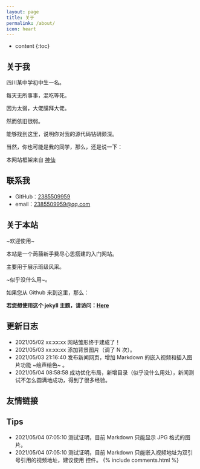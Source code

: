 ```yaml
---
layout: page
title: 关于
permalink: /about/
icon: heart
---
```


* content
{:toc}

## 关于我

四川某中学初中生一名。

每天无所事事，混吃等死。

因为太弱，大佬膜拜大佬。

然而依旧很弱。

能够找到这里，说明你对我的源代码钻研颇深。

当然，你也可能是我的同学，那么，还是说一下：

本网站框架来自 [神仙](https://github.com/Gaohaoyang)

## 联系我

* GitHub：[2385509959](https://github.com/2385509959)
* email：2385509959@qq.com

## 关于本站


~欢迎使用~

本站是一个蒟蒻新手费尽心思搭建的入门网站。 

主要用于展示班级风采。

~似乎没什么用~。

如果您从 Github 来到这里，那么：

**若您想使用这个 jekyll 主题，请访问：[Here](https://github.com/Gaohaoyang/gaohaoyang.github.io)**


## 更新日志

* 2021/05/02 xx:xx:xx 网站雏形终于建成了！
* 2021/05/03 xx:xx:xx 添加背景图片（调了 N 次）。
* 2021/05/03 21:16:40 发布新闻网页，增加 Markdown 的嵌入视频和插入图片功能 ~绘声绘色~ 。
* 2021/05/04 08:58:58 成功优化布局，新增目录（似乎没什么用处），新闻测试不怎么圆满地成功，得到了很多经验。

## 友情链接


## Tips
* 2021/05/04 07:05:10 测试证明，目前 Markdown 只能显示 JPG 格式的图片。
* 2021/05/04 07:05:10 测试证明，目前 Markdown 只能嵌入视频地址为双引号引用的视频地址，建议使用 <ifranme> 控件。
{% include comments.html %}
